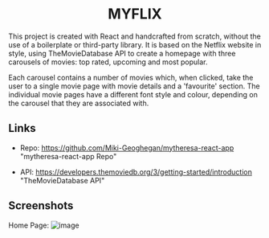 <h1 align="center">MYFLIX</h1>

<p>This project is created with React and handcrafted from scratch, without the use of a boilerplate or third-party library. It is based on the Netflix website in style, using TheMovieDatabase API to create a homepage with three carousels of movies: top rated, upcoming and most popular.</p> 

<p>Each carousel contains a number of movies which, when clicked, take the user to a single movie page with movie details and a 'favourite' section. The individual movie pages have a different font style and colour, depending on the carousel that they are associated with.</p>

## Links

- Repo: https://github.com/Miki-Geoghegan/mytheresa-react-app "mytheresa-react-app Repo"

- API: https://developers.themoviedb.org/3/getting-started/introduction "TheMovieDatabase API"

## Screenshots

Home Page:
![image](https://user-images.githubusercontent.com/83708369/135143127-3e134132-1819-4e3a-8ce8-0b27e382a492.png)

